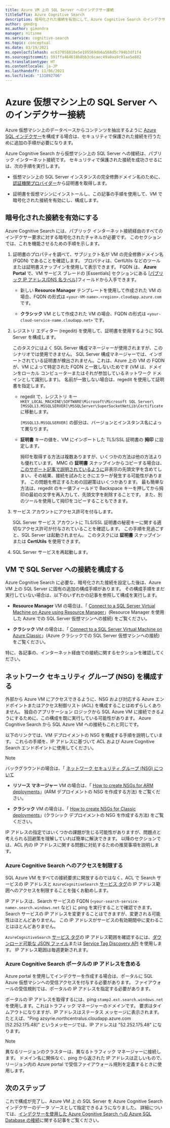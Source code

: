```yaml
---
title: Azure VM 上の SQL Server へのインデクサー接続
titleSuffix: Azure Cognitive Search
description: 暗号化された接続を有効にして、Azure Cognitive Search のインデクサーから Azure の仮想マシン (VM) 上の SQL Server に接続できるようにファイアウォールを構成します。
author: gmndrg
ms.author: gimondra
manager: nitinme
ms.service: cognitive-search
ms.topic: conceptual
ms.date: 03/19/2021
ms.openlocfilehash: ec637058810e5e195569db6a568d5c794b3df1f4
ms.sourcegitcommit: 591ffa464618b8bb3c6caec49a0aa9c91aa5e882
ms.translationtype: HT
ms.contentlocale: ja-JP
ms.lasthandoff: 11/06/2021
ms.locfileid: "131892706"
---
```

# <a name="indexer-connections-to-sql-server-on-an-azure-virtual-machine"></a>Azure 仮想マシン上の SQL Server へのインデクサー接続

Azure 仮想マシン上のデータベースからコンテンツを抽出するように [Azure SQL インデクサー](search-howto-connecting-azure-sql-database-to-azure-search-using-indexers.md#faq)を構成する場合は、セキュリティで保護された接続を行うために追加の手順が必要になります。 

Azure Cognitive Search から仮想マシン上の SQL Server への接続は、パブリック インターネット接続です。 セキュリティで保護された接続を成功させるには、次の手順を実行します。

+ 仮想マシン上の SQL Server インスタンスの完全修飾ドメイン名のために、[認証機関プロバイダー](https://en.wikipedia.org/wiki/Certificate_authority#Providers)から証明書を取得します。

+ 証明書を仮想マシンにインストールし、この記事の手順を使用して、VM で暗号化された接続を有効にし、構成します。

## <a name="enable-encrypted-connections"></a>暗号化された接続を有効にする

Azure Cognitive Search には、パブリック インターネット接続経由のすべてのインデクサー要求に対する暗号化されたチャネルが必要です。 このセクションでは、これを機能させるための手順を示します。

1. 証明書のプロパティを調べて、サブジェクト名が VM の完全修飾ドメイン名 (FQDN) であることを確認します。 プロパティは、CertUtils などのツールまたは証明書スナップインを使用して表示できます。 FQDN は、 **Azure Portal** で、VM サービス ブレードの [Essentials] セクションにある [[パブリック IP アドレス/DNS 名ラベル]](https://portal.azure.com/)フィールドから入手できます。
  
   + 新しい **Resource Manager** テンプレートを使用して作成された VM の場合、FQDN の形式は `<your-VM-name>.<region>.cloudapp.azure.com` です。

   + **クラシック** VM として作成された VM の場合、FQDN の形式は `<your-cloud-service-name.cloudapp.net>` です。

1. レジストリ エディター (regedit) を使用して、証明書を使用するように SQL Server を構成します。 

   このタスクにはよく SQL Server 構成マネージャーが使用されますが、このシナリオでは使用できません。 SQL Server 構成マネージャーでは、インポートされている証明書が検出されません。これは、Azure 上の VM の FQDN が、VM によって特定された FQDN と一致しないためです (VM は、ドメインをローカル コンピューターまたはそれが参加しているネットワーク ドメインとして識別します)。 名前が一致しない場合は、regedit を使用して証明書を指定します。

   + regedit で、レジストリ キー `HKEY_LOCAL_MACHINE\SOFTWARE\Microsoft\Microsoft SQL Server\[MSSQL13.MSSQLSERVER]\MSSQLServer\SuperSocketNetLib\Certificate` に移動します。

     `[MSSQL13.MSSQLSERVER]` の部分は、バージョンとインスタンス名によって異なります。 

   + **証明書** キーの値を、VM にインポートした TLS/SSL 証明書の **拇印** に設定します。

     拇印を取得する方法は複数ありますが、いくつかの方法は他の方法よりも優れています。 MMC の **証明書** スナップインからコピーする場合は、 [このサポート記事で説明されているように](https://support.microsoft.com/kb/2023869/)非表示の先頭文字を含めてしまい、その結果、接続を試みたときにエラーが発生する可能性があります。 この問題を修正するための回避策はいくつかあります。 最も簡単な方法は、regedit のキー値フィールドで Backspace キーを押してから拇印の最初の文字を再入力して、先頭文字を削除することです。 また、別のツールを使用して拇印をコピーすることもできます。

1. サービス アカウントにアクセス許可を付与します。 

    SQL Server サービス アカウントに TLS/SSL 証明書の秘密キーに関する適切なアクセス許可が付与されていることを確認します。 この手順を見過ごすと、SQL Server は起動されません。 このタスクには **証明書** スナップインまたは **CertUtils** を使用できます。

1. SQL Server サービスを再起動します。

## <a name="configure-sql-server-connectivity-in-the-vm"></a>VM で SQL Server への接続を構成する

Azure Cognitive Search に必要な、暗号化された接続を設定した後は、Azure VM 上の SQL Server に固有の追加の構成手順があります。 その構成手順をまだ実行していない場合は、以下のいずれかの記事を参照して構成を実行します。

+ **Resource Manager** VM の場合は、「 [Connect to a SQL Server Virtual Machine on Azure using Resource Manager](../azure-sql/virtual-machines/windows/ways-to-connect-to-sql.md)」(Resource Manager を使用した Azure での SQL Server 仮想マシンへの接続) をご覧ください。 

+ **クラシック** VM の場合は、「 [Connect to a SQL Server Virtual Machine on Azure Classic](/previous-versions/azure/virtual-machines/windows/sqlclassic/virtual-machines-windows-classic-sql-connect)」(Azure クラシックでの SQL Server 仮想マシンへの接続) をご覧ください。

特に、各記事の、インターネット経由での接続に関するセクションを確認してください。

## <a name="configure-the-network-security-group-nsg"></a>ネットワーク セキュリティ グループ (NSG) を構成する

外部から Azure VM にアクセスできるように、NSG および対応する Azure エンドポイントまたはアクセス制御リスト (ACL) を構成することはめずらしくありません。 独自のアプリケーション ロジックから SQL Azure VM に接続できるようにするために、この構成を既に実行している可能性があります。 Azure Cognitive Search から SQL Azure VM への接続もこれと同じです。 

以下のリンクでは、VM デプロイメントの NSG を構成する手順を説明しています。 これらの手順を、IP アドレスに基づいて ACL および Azure Cognitive Search エンドポイントに使用してください。

> [!NOTE]
> バックグラウンドの場合は、「 [ネットワーク セキュリティ グループ (NSG) について](../virtual-network/network-security-groups-overview.md)

+ **リソース マネージャー** VM の場合は、「 [How to create NSGs for ARM deployments](../virtual-network/tutorial-filter-network-traffic.md)」(ARM デプロイメントの NSG を作成する方法) をご覧ください。

+ **クラシック** VM の場合は、「 [How to create NSGs for Classic deployments](/previous-versions/azure/virtual-network/virtual-networks-create-nsg-classic-ps)」(クラシック デプロイメントの NSG を作成する方法) をご覧ください。

IP アドレスの指定ではいくつかの課題が生じる可能性がありますが、問題点と考えられる回避策を理解していれば簡単に解決できます。 以降のセクションでは、ACL 内の IP アドレスに関する問題に対処するための推奨事項を説明します。

### <a name="restrict-access-to-the-azure-cognitive-search"></a>Azure Cognitive Search へのアクセスを制限する

SQL Azure VM をすべての接続要求に開放するのではなく、ACL で Search サービスの IP アドレスと `AzureCognitiveSearch` [サービス タグ](../virtual-network/service-tags-overview.md#available-service-tags)の IP アドレス範囲へのアクセスを制限することを強くお勧めします。

IP アドレスは、Search サービスの FQDN (`<your-search-service-name>.search.windows.net` など) に ping を実行することで確認できます。 Search サービスの IP アドレスを変更することはできますが、変更される可能性はほとんどありません。 この IP アドレスがサービスの有効期間中に変わることはほとんどありません。

`AzureCognitiveSearch` [サービス タグ](../virtual-network/service-tags-overview.md#available-service-tags)の IP アドレス範囲を確認するには、[ダウンロード可能な JSON ファイル](../virtual-network/service-tags-overview.md#discover-service-tags-by-using-downloadable-json-files)または [Service Tag Discovery API](../virtual-network/service-tags-overview.md#use-the-service-tag-discovery-api) を使用します。 IP アドレス範囲は毎週更新されます。

### <a name="include-the-azure-cognitive-search-portal-ip-addresses"></a>Azure Cognitive Search ポータルの IP アドレスを含める

Azure portal を使用してインデクサーを作成する場合は、ポータルに SQL Azure 仮想マシンへの受信アクセスを付与する必要があります。 ファイアウォールの受信規則では、ポータルの IP アドレスを指定する必要があります。

ポータルの IP アドレスを取得するには、ping `stamp2.ext.search.windows.net` を使用します。これはトラフィック マネージャーのドメインです。 要求はタイムアウトになりますが、IP アドレスはステータス メッセージに表示されます。 たとえば、"Ping azsyrie.northcentralus.cloudapp.azure.com [52.252.175.48]" というメッセージでは、IP アドレスは "52.252.175.48" になります。

> [!NOTE]
> 異なるリージョンのクラスターは、異なるトラフィック マネージャーに接続します。 ドメイン名に関係なく、ping から返された IP アドレスは正しいもので、リージョン内の Azure portal で受信ファイアウォール規則を定義するときに使用します。

## <a name="next-steps"></a>次のステップ

これで構成が完了し、Azure VM 上 の SQL Server を Azure Cognitive Search インデクサーのデータ ソースとして指定できるようになりました。 詳細については、[インデクサーを使用した Azure Cognitive Search への Azure SQL Database の接続](search-howto-connecting-azure-sql-database-to-azure-search-using-indexers.md)に関する記事をご覧ください。
